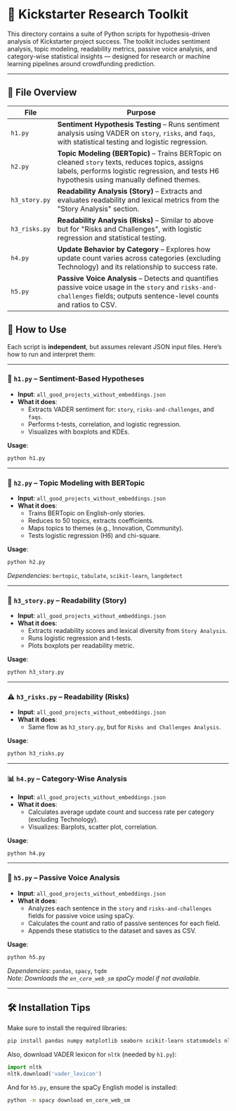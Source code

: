 
# 📘 Kickstarter Research Toolkit

This directory contains a suite of Python scripts for hypothesis-driven analysis of Kickstarter project success. The toolkit includes sentiment analysis, topic modeling, readability metrics, passive voice analysis, and category-wise statistical insights — designed for research or machine learning pipelines around crowdfunding prediction.

---

## 📁 File Overview

| File          | Purpose                                                                                                                                       |
|---------------|-----------------------------------------------------------------------------------------------------------------------------------------------|
| `h1.py`       | **Sentiment Hypothesis Testing** – Runs sentiment analysis using VADER on `story`, `risks`, and `faqs`, with statistical testing and logistic regression. |
| `h2.py`       | **Topic Modeling (BERTopic)** – Trains BERTopic on cleaned `story` texts, reduces topics, assigns labels, performs logistic regression, and tests H6 hypothesis using manually defined themes. |
| `h3_story.py` | **Readability Analysis (Story)** – Extracts and evaluates readability and lexical metrics from the "Story Analysis" section.                   |
| `h3_risks.py` | **Readability Analysis (Risks)** – Similar to above but for "Risks and Challenges", with logistic regression and statistical testing.          |
| `h4.py`       | **Update Behavior by Category** – Explores how update count varies across categories (excluding Technology) and its relationship to success rate. |
| `h5.py`       | **Passive Voice Analysis** – Detects and quantifies passive voice usage in the `story` and `risks-and-challenges` fields; outputs sentence-level counts and ratios to CSV. |


## 🚀 How to Use

Each script is **independent**, but assumes relevant JSON input files. Here’s how to run and interpret them:

---

### 🧪 `h1.py` – Sentiment-Based Hypotheses

- **Input**: `all_good_projects_without_embeddings.json`
- **What it does**:
  - Extracts VADER sentiment for: `story`, `risks-and-challenges`, and `faqs`.
  - Performs t-tests, correlation, and logistic regression.
  - Visualizes with boxplots and KDEs.

**Usage**:
```bash
python h1.py
```

---

### 🧠 `h2.py` – Topic Modeling with BERTopic

- **Input**: `all_good_projects_without_embeddings.json`
- **What it does**:
  - Trains BERTopic on English-only stories.
  - Reduces to 50 topics, extracts coefficients.
  - Maps topics to themes (e.g., Innovation, Community).
  - Tests logistic regression (H6) and chi-square.

**Usage**:
```bash
python h2.py
```

*Dependencies*: `bertopic`, `tabulate`, `scikit-learn`, `langdetect`

---

### 📖 `h3_story.py` – Readability (Story)

- **Input**: `all_good_projects_without_embeddings.json`
- **What it does**:
  - Extracts readability scores and lexical diversity from `Story Analysis`.
  - Runs logistic regression and t-tests.
  - Plots boxplots per readability metric.

**Usage**:
```bash
python h3_story.py
```

---

### ⚠️ `h3_risks.py` – Readability (Risks)

- **Input**: `all_good_projects_without_embeddings.json`
- **What it does**:
  - Same flow as `h3_story.py`, but for `Risks and Challenges Analysis`.

**Usage**:
```bash
python h3_risks.py
```

---

### 📊 `h4.py` – Category-Wise Analysis

- **Input**: `all_good_projects_without_embeddings.json`
- **What it does**:
  - Calculates average update count and success rate per category (excluding Technology).
  - Visualizes: Barplots, scatter plot, correlation.

**Usage**:
```bash
python h4.py
```

---

### 📝 `h5.py` – Passive Voice Analysis

- **Input**: `all_good_projects_without_embeddings.json`
- **What it does**:
  - Analyzes each sentence in the `story` and `risks-and-challenges` fields for passive voice using spaCy.
  - Calculates the count and ratio of passive sentences for each field.
  - Appends these statistics to the dataset and saves as CSV.

**Usage**:
```bash
python h5.py
```

*Dependencies*: `pandas`, `spacy`, `tqdm`  
*Note: Downloads the `en_core_web_sm` spaCy model if not available.*

---

## 🛠️ Installation Tips

Make sure to install the required libraries:

```bash
pip install pandas numpy matplotlib seaborn scikit-learn statsmodels nltk bertopic tabulate langdetect spacy tqdm
```

Also, download VADER lexicon for `nltk` (needed by `h1.py`):

```python
import nltk
nltk.download('vader_lexicon')
```

And for `h5.py`, ensure the spaCy English model is installed:

```bash
python -m spacy download en_core_web_sm
```
```
